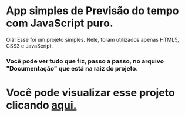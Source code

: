 <h1> App simples de Previsão do tempo com JavaScript puro. </h1>

<p> Olá! Esse foi um projeto simples. Nele, foram utilizados apenas HTML5, CSS3 e JavaScript. </p>

<h3> Você pode ver tudo que fiz, passo a passo, no arquivo "Documentação" que está na raiz do projeto. </h3>
  
<h1> Você pode visualizar esse projeto clicando <a href="https://willianctti.github.io/Previs-o-do-tempo/">aqui.</a>
